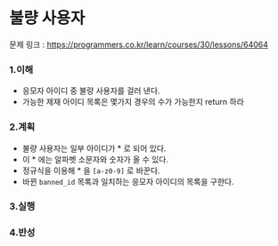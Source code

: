 # 불량 사용자

문제 링크 : https://programmers.co.kr/learn/courses/30/lessons/64064

### 1.이해

- 응모자 아이디 중 불량 사용자를 걸러 낸다.
- 가능한 제재 아이디 목록은 몇가지 경우의 수가 가능한지 return 하라

### 2.계획

- 불량 사용자는 일부 아이디가 \* 로 되어 있다.
- 이 \* 에는 알파벳 소문자와 숫자가 올 수 있다.
- 정규식을 이용해 \* 을 `[a-z0-9]` 로 바꾼다.
- 바뀐 `banned_id` 목록과 일치하는 응모자 아이디의 목록을 구한다.

### 3.실행

### 4.반성
